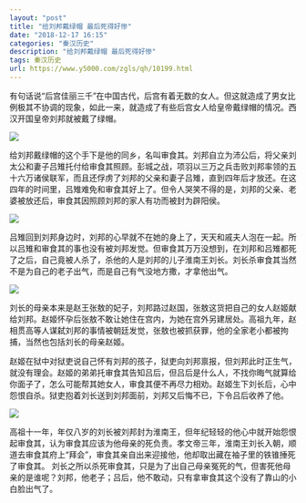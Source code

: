 ```yaml
---
layout: "post"
title: "给刘邦戴绿帽 最后死得好惨"
date: "2018-12-17 16:15"
categories: "秦汉历史"
description: "给刘邦戴绿帽 最后死得好惨"
tags: 秦汉历史
url: https://www.y5000.com/zgls/qh/10199.html
---
```






有句话说“后宫佳丽三千”在中国古代，后宫有着无数的女人。但这就造成了男女比例极其不协调的现象，如此一来，就造成了有些后宫女人给皇帝戴绿帽的情况。西汉开国皇帝刘邦就被戴了绿帽。

![](https://img.y5000.com/uploads/allimg/170111/1556353931-0.jpg)

给刘邦戴绿帽的这个手下是他的同乡，名叫审食其。刘邦自立为沛公后，将父亲刘太公和妻子吕雉托付给审食其照顾。彭城之战，项羽以三万之兵击败刘邦率领的五十六万诸侯联军，而且还俘虏了刘邦的父亲和妻子吕雉，直到四年后才放还。在这四年的时间里，吕雉难免和审食其好上了。但令人哭笑不得的是，刘邦的父亲、老婆被放还后，审食其因照顾刘邦的家人有功而被封为辟阳侯。

![](https://img.y5000.com/uploads/allimg/170111/1556356208-1.jpg)

吕雉回到刘邦身边时，刘邦的心早就不在她的身上了，天天和戚夫人泡在一起。所以吕雉和审食其的事也没有被刘邦发觉。但审食其万万没想到，在刘邦和吕雉都死了之后，自己竟被人杀了，杀他的人是刘邦的儿子淮南王刘长。刘长杀审食其当然不是为自己的老子出气，而是自己有气没地方撒，才拿他出气。

![](https://img.y5000.com/uploads/allimg/170111/1556354L5-2.jpg)

刘长的母亲本来是赵王张敖的妃子，刘邦路过赵国，张敖这货把自己的女人赵姬献给刘邦。赵姬怀孕后张敖不敢让她住在宫内，为她在宫外另建居处。高祖九年，赵相贯高等人谋弑刘邦的事情被朝廷发觉，张敖也被抓获罪，他的全家老小都被拘捕，当然也包括刘长的母亲赵姬。

赵姬在狱中对狱吏说自己怀有刘邦的孩子，狱吏向刘邦禀报，但刘邦此时正生气，就没有理会。赵姬的弟弟托审食其告知吕后，但吕后是什么人，不找你晦气就算给你面子了，怎么可能帮其她女人，审食其便不再尽力相劝。赵姬生下刘长后，心中怨恨自杀。狱吏抱着刘长送到刘邦面前，刘邦又后悔不已，下令吕后收养了他。

![](https://img.y5000.com/uploads/allimg/170111/155635G48-3.jpg)

高祖十一年，年仅八岁的刘长被刘邦封为淮南王，但年纪轻轻的他心中就开始怨恨起审食其，认为审食其应该为他母亲的死负责。孝文帝三年，淮南王刘长入朝，顺道去审食其府上“拜会”，审食其亲自出来迎接他，他却取出藏在袖子里的铁锥捶死了审食其。
刘长之所以杀死审食其，只是为了出自己母亲冤死的气，但害死他母亲的是谁呢？刘邦，他老子；吕后，他不敢动，只有拿审食其这个没有了靠山的小白脸出气了。
